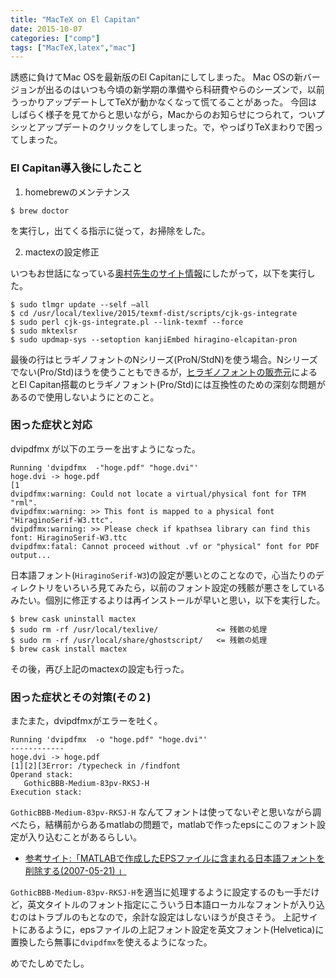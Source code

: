 ```yaml
---
title: "MacTeX on El Capitan"
date: 2015-10-07
categories: ["comp"]
tags: ["MacTeX,latex","mac"]
---
```


誘惑に負けてMac OSを最新版のEl Capitanにしてしまった。
Mac OSの新バージョンが出るのはいつも今頃の新学期の準備やら科研費やらのシーズンで，以前うっかりアップデートしてTeXが動かなくなって慌てることがあった。
今回はしばらく様子を見てからと思いながら，Macからのお知らせにつられて，ついプシッとアップデートのクリックをしてしまった。で，やっぱりTeXまわりで困ってしまった。


### El Capitan導入後にしたこと

1. homebrewのメンテナンス
```
$ brew doctor
```
を実行し，出てくる指示に従って，お掃除をした。

2. mactexの設定修正

いつもお世話になっている[奥村先生のサイト情報](https://oku.edu.mie-u.ac.jp/~okumura/texwiki/?TeX%20Live%2FMac#elcapitan)にしたがって，以下を実行した。
```
$ sudo tlmgr update --self —all
$ cd /usr/local/texlive/2015/texmf-dist/scripts/cjk-gs-integrate
$ sudo perl cjk-gs-integrate.pl --link-texmf --force
$ sudo mktexlsr
$ sudo updmap-sys --setoption kanjiEmbed hiragino-elcapitan-pron  
```
最後の行はヒラギノフォントのNシリーズ(ProN/StdN)を使う場合。Nシリーズでない(Pro/Std)ほうを使うこともできるが，[ヒラギノフォントの販売元](http://www.screen.co.jp/ga_product/sento/support/otf_osx_El_Capitan.html)によるとEl Capitan搭載のヒラギノフォント(Pro/Std)には互換性のための深刻な問題があるので使用しないようにとのこと。

### 困った症状と対応

dvipdfmx が以下のエラーを出すようになった。

```
Running 'dvipdfmx  -"hoge.pdf" "hoge.dvi"'
hoge.dvi -> hoge.pdf
[1
dvipdfmx:warning: Could not locate a virtual/physical font for TFM "rml".
dvipdfmx:warning: >> This font is mapped to a physical font "HiraginoSerif-W3.ttc".
dvipdfmx:warning: >> Please check if kpathsea library can find this font: HiraginoSerif-W3.ttc
dvipdfmx:fatal: Cannot proceed without .vf or "physical" font for PDF output...
```
日本語フォント(`HiraginoSerif-W3`)の設定が悪いとのことなので，心当たりのディレクトリをいろいろ見てみたら，以前のフォント設定の残骸が悪さをしているみたい。個別に修正するよりは再インストールが早いと思い，以下を実行した。

```
$ brew cask uninstall mactex
$ sudo rm -rf /usr/local/texlive/             <= 残骸の処理
$ sudo rm -rf /usr/local/share/ghostscript/   <= 残骸の処理
$ brew cask install mactex
```
その後，再び上記のmactexの設定も行った。

### 困った症状とその対策(その２)

またまた，dvipdfmxがエラーを吐く。

```
Running 'dvipdfmx  -o "hoge.pdf" "hoge.dvi"'
------------
hoge.dvi -> hoge.pdf
[1][2][3Error: /typecheck in /findfont
Operand stack:
   GothicBBB-Medium-83pv-RKSJ-H
Execution stack:
```

`GothicBBB-Medium-83pv-RKSJ-H` なんてフォントは使ってないぞと思いながら調べたら，結構前からあるmatlabの問題で，matlabで作ったepsにこのフォント設定が入り込むことがあるらしい。

- [参考サイト:「MATLABで作成したEPSファイルに含まれる日本語フォントを削除する(2007-05-21) 」](http://hinf.ee.utsunomiya-u.ac.jp/~hirata/pukiwiki/?MatlabTips)

`GothicBBB-Medium-83pv-RKSJ-H`を適当に処理するように設定するのも一手だけど，英文タイトルのフォント指定にこういう日本語ローカルなフォントが入り込むのはトラブルのもとなので，余計な設定はしないほうが良さそう。
上記サイトにあるように，epsファイルの上記フォント設定を英文フォント(Helvetica)に置換したら無事に`dvipdfmx`を使えるようになった。

めでたしめでたし。


